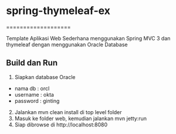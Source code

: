 # spring-thymeleaf-ex #
===================

Template Aplikasi Web Sederhana menggunakan Spring MVC 3 dan thymeleaf dengan menggunakan Oracle Database

## Build dan Run ##

1. Siapkan database Oracle

* nama db : orcl
* username : okta
* password : ginting

2. Jalankan mvn clean install di top level folder
3. Masuk ke folder web, kemudian jalankan mvn jetty:run
4. Siap dibrowse di http://localhost:8080
